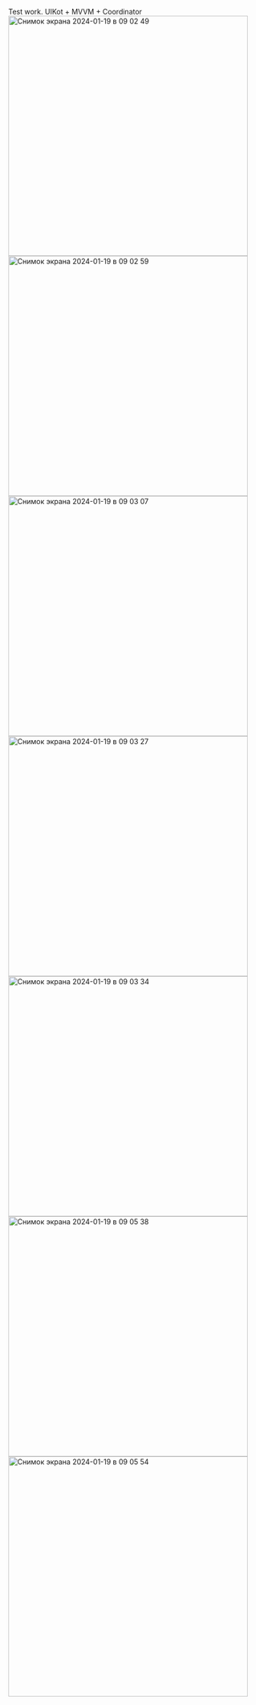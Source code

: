 Test work. UIKot + MVVM + Coordinator
<img width="477" alt="Снимок экрана 2024-01-19 в 09 02 49" src="https://github.com/Deminka/Hotels-testApp/assets/69207847/e7406ac0-7a5f-4632-956a-9e995439a45b">
<img width="477" alt="Снимок экрана 2024-01-19 в 09 02 59" src="https://github.com/Deminka/Hotels-testApp/assets/69207847/893cf6a0-d926-4480-ab67-0bb9beca3bf3">
<img width="477" alt="Снимок экрана 2024-01-19 в 09 03 07" src="https://github.com/Deminka/Hotels-testApp/assets/69207847/4c2c6aca-c213-4ea8-ba39-1f7a66ad0497">
<img width="477" alt="Снимок экрана 2024-01-19 в 09 03 27" src="https://github.com/Deminka/Hotels-testApp/assets/69207847/f35ad49c-5415-471d-ad1f-194d6e2808a6">
<img width="477" alt="Снимок экрана 2024-01-19 в 09 03 34" src="https://github.com/Deminka/Hotels-testApp/assets/69207847/67797d55-a93f-42a8-8ba8-74101cdae7ed">
<img width="477" alt="Снимок экрана 2024-01-19 в 09 05 38" src="https://github.com/Deminka/Hotels-testApp/assets/69207847/b4b8aa57-290a-4e9c-8547-e512358bdbe6">
<img width="477" alt="Снимок экрана 2024-01-19 в 09 05 54" src="https://github.com/Deminka/Hotels-testApp/assets/69207847/4b2da45a-098f-42e2-8a5c-2a2c0019d856">

